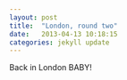```yaml
---
layout: post
title:  "London, round two"
date:   2013-04-13 10:18:15
categories: jekyll update
---
```


Back in London BABY!